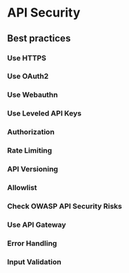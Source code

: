 # API Security

## Best practices

### Use HTTPS
### Use OAuth2
### Use Webauthn
### Use Leveled API Keys
### Authorization
### Rate Limiting
### API Versioning
### Allowlist
### Check OWASP API Security Risks
### Use API Gateway
### Error Handling
### Input Validation
